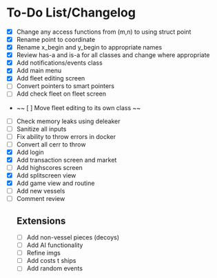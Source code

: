# To-Do List/Changelog
- [x] Change any access functions from (m,n) to using struct point
- [x] Rename point to coordinate
- [x] Rename x_begin and y_begin to appropriate names
- [x] Review has-a and is-a for all classes and change where appropriate
- [x] Add notifications/events class
- [x] Add main menu
- [x] Add fleet editing screen
- [ ] Convert pointers to smart pointers
- [ ] Add check fleet on fleet screen
- ~~ [ ] Move fleet editing to its own class ~~
- [ ] Check memory leaks using deleaker
- [ ] Sanitize all inputs
- [ ] Fix ability to throw errors in docker
- [ ] Convert all cerr to throw
- [x] Add login
- [x] Add transaction screen and market
- [ ] Add highscores screen
- [x] Add splitscreen view
- [x] Add game view and routine
- [ ] Add new vessels
- [ ] Comment review
    ## Extensions
    - [ ] Add non-vessel pieces (decoys)
    - [ ] Add AI functionality
    - [ ] Refine imgs
    - [ ] Add costs t ships
    - [ ] Add random events